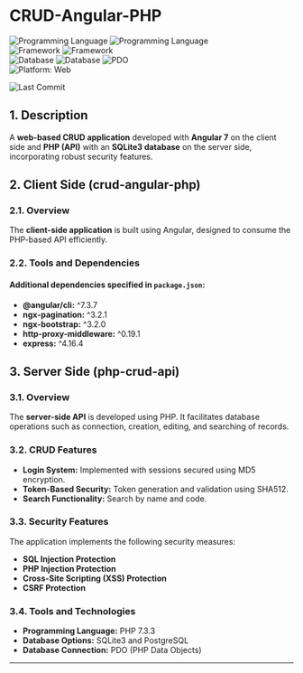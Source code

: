 # CRUD-Angular-PHP  

![Programming Language](https://img.shields.io/badge/PHP-lavender?style=flat&logo=php&logoColor=white) ![Programming Language](https://img.shields.io/badge/JavaScript-yellow?style=flat&logo=javascript&logoColor=white)  
![Framework](https://img.shields.io/badge/Angular-darkred?style=flat&logo=angular&logoColor=white) ![Framework](https://img.shields.io/badge/Express-gray?style=flat&logo=express&logoColor=white)  
![Database](https://img.shields.io/badge/SQLite-blue?logo=sqlite&logoColor=white) ![Database](https://img.shields.io/badge/PostgreSQL-blue?logo=postgresql&logoColor=white) ![PDO](https://img.shields.io/badge/PDO-777BB4?logo=php&logoColor=white)   
![Platform: Web](https://img.shields.io/badge/Platform-Web-blue?logo=google-chrome)

![Last Commit](https://img.shields.io/github/last-commit/ander1code/crud-angular-php?color=yellow&logo=github) 

## 1. Description
A **web-based CRUD application** developed with **Angular 7** on the client side and **PHP (API)** with an **SQLite3 database** on the server side, incorporating robust security features.

## 2. Client Side (crud-angular-php)

### 2.1. Overview
The **client-side application** is built using Angular, designed to consume the PHP-based API efficiently.

### 2.2. Tools and Dependencies
#### Additional dependencies specified in `package.json`:
- **@angular/cli:** ^7.3.7
- **ngx-pagination:** ^3.2.1
- **ngx-bootstrap:** ^3.2.0
- **http-proxy-middleware:** ^0.19.1
- **express:** ^4.16.4

## 3. Server Side (php-crud-api)

### 3.1. Overview
The **server-side API** is developed using PHP. It facilitates database operations such as connection, creation, editing, and searching of records.

### 3.2. CRUD Features
- **Login System:** Implemented with sessions secured using MD5 encryption.
- **Token-Based Security:** Token generation and validation using SHA512.
- **Search Functionality:** Search by name and code.

### 3.3. Security Features
The application implements the following security measures:
- **SQL Injection Protection**
- **PHP Injection Protection**
- **Cross-Site Scripting (XSS) Protection**
- **CSRF Protection**

### 3.4. Tools and Technologies
- **Programming Language:** PHP 7.3.3
- **Database Options:** SQLite3 and PostgreSQL
- **Database Connection:** PDO (PHP Data Objects)

---

